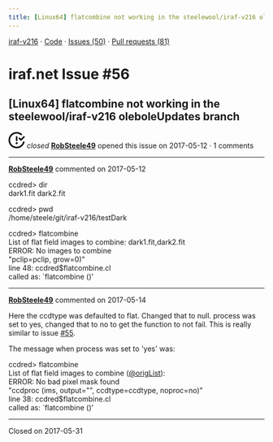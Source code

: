 ```yaml
---
title: [Linux64] flatcombine not working in the steelewool/iraf-v216 oleboleUpdates branch #56
---
```


[iraf-v216](/iraf-v216) · [Code](https://github.com/iraf-community/iraf/tree/iraf-v216) · [Issues (50)](/iraf-v216/issues) · [Pull requests (81)](/iraf-v216/issues/pulls)

# iraf.net Issue #56
## [Linux64] flatcombine not working in the steelewool/iraf-v216 oleboleUpdates branch
![closed](issue-closed.svg) *closed* **[RobSteele49](https://github.com/RobSteele49)** opened this issue on 2017-05-12 · 1 comments

- - - -

**[RobSteele49](https://github.com/RobSteele49)** commented on 2017-05-12

ccdred> dir  
dark1.fit dark2.fit  
  
ccdred> pwd  
/home/steele/git/iraf-v216/testDark  
  
ccdred>   flatcombine  
List of flat field images to combine: dark1.fit,dark2.fit  
ERROR: No images to combine  
  "pclip=pclip, grow=0)"  
     line 48: ccdred$flatcombine.cl  
     called as: `flatcombine ()'
- - - -

**[RobSteele49](https://github.com/RobSteele49)** commented on 2017-05-14

Here the ccdtype was defaulted to flat. Changed that to null. process was set to yes, changed that to no to get the function to not fail. This is really similar to issue [#55](https://iraf-community.github.io/iraf-v216/issues/55).   
  
The message when process was set to 'yes' was:  
  
ccdred> flatcombine  
List of flat field images to combine ([@origList](https://github.com/origList)):   
ERROR: No bad pixel mask found  
  "ccdproc (ims, output="", ccdtype=ccdtype, noproc=no)"  
     line 38: ccdred$flatcombine.cl  
     called as: `flatcombine ()'

- - - -

Closed on 2017-05-31
